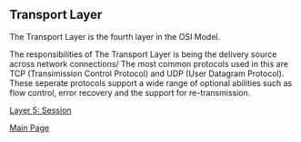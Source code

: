 ## Transport Layer

The Transport Layer is the fourth layer in the OSI Model.

The responsibilities of The Transport Layer is being the delivery source across network connections/ The most common protocols used in this are TCP (Transimission Control Protocol) and UDP (User Datagram Protocol). These seperate protocols support a wide range of optional abilities such as flow control, error recovery and the support for re-transmission. 


[Layer 5: Session](https://github.com/HaileyJessee/FinalProject-OSI/blob/main/SessionLayer.md)

[Main Page](https://github.com/HaileyJessee/FinalProject-OSI)
